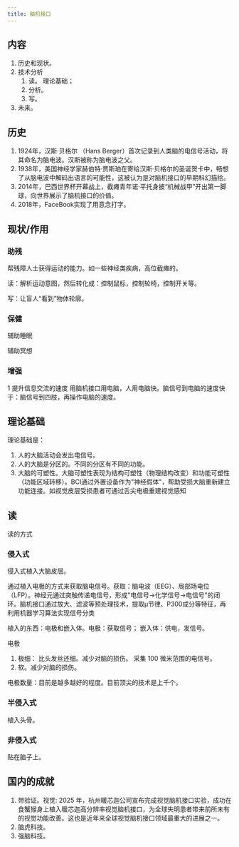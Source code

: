 ```yaml
---
title: 脑机接口
---
```


## 内容
1. 历史和现状。
2. 技术分析
   1. 读。 理论基础；
   2. 分析。
   3. 写。
3. 未来。

## 历史
1. 1924年，汉斯·贝格尔 （Hans Berger）首次记录到人类脑的电信号活动，将其命名为脑电波。汉斯被称为脑电波之父。
2. 1938年，美国神经学家赫伯特·贾斯珀在寄给汉斯·贝格尔的圣诞贺卡中，畅想了从脑电波中解码出语言的可能性，这被认为是对脑机接口的早期科幻描绘。
3. 2014年，巴西世界杯开幕战上，截瘫青年诺·平托身披“机械战甲”开出第一脚球，向世界展示了脑机接口的价值。
4. 2018年，FaceBook实现了用意念打字。


## 现状/作用
### 助残
帮残障人士获得运动的能力。如一些神经类疾病，高位截瘫的。

读：解析运动意图，然后转化成：控制鼠标，控制轮椅，控制开关等。

写：让盲人“看到”物体轮廓。

### 保健
辅助睡眠

辅助冥想

### 增强
1 提升信息交流的速度
用脑机接口用电脑，人用电脑快。脑信号到电脑的速度快于：脑信号到四肢，再操作电脑的速度。


## 理论基础
理论基础是：
1. 人的大脑活动会发出电信号。
2. 人的大脑是分区的。不同的分区有不同的功能。
3. 大脑的可塑性。大脑可塑性表现为结构可塑性（物理结构改变）和功能可塑性（功能区域转移）。BCI通过外置设备作为"神经假体"，帮助受损大脑重新建立功能连接。如视觉皮层受损患者可通过舌尖电极重建视觉感知


## 读
读的方式


### 侵入式
侵入式植入大脑皮层。

通过植入电极的方式来获取脑电信号。获取：脑电波（EEG）、局部场电位（LFP）。神经元通过突触传递电信号，形成"电信号→化学信号→电信号"的闭环。脑机接口通过放大、滤波等预处理技术，提取μ节律、P300成分等特征，再利用机器学习算法实现信号分类

植入的东西：电极和嵌入体。电极：获取信号； 嵌入体：供电，发信号。

电极
1. 极细： 比头发丝还细。减少对脑的损伤。 采集 100 微米范围的电信号。
2. 软。减少对脑的损伤。

电极数量：目前是越多越好的程度。目前顶尖的技术是上千个。

### 半侵入式
植入头骨。

### 非侵入式
贴在脑子上。

## 国内的成就
1. 带验证。视觉: 2025 年，杭州暖芯迦公司宣布完成视觉脑机接口实验，成功在食蟹猴身上植入暖芯迦高分辨率视觉脑机接口，为全球失明患者带来前所未有的视觉功能改善。这也是近年来全球视觉脑机接口领域最重大的进展之一。
2. 脑虎科技。
3. 强脑科技。

